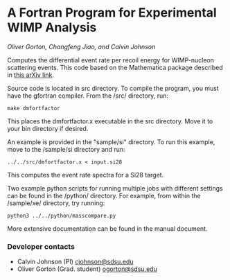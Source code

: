 # A Fortran Program for Experimental WIMP Analysis
*Oliver Gorton, Changfeng Jiao, and Calvin Johnson*

Computes the differential event rate per recoil energy for WIMP-nucleon 
scattering events. This code based on the Mathematica package described 
in [this arXiv link](https://arxiv.org/abs/1308.6288).

Source code is located in src directory. To compile the program, you must have
the gfortran compiler. From the /src/ directory, run:

    make dmfortfactor
    
This places the dmfortfactor.x executable in the src directory. Move it to your bin
directory if desired.


An example is provided in the "sample/si" directory. To run this example, move to
the /sample/si directory and run:

    ../../src/dmfortfactor.x < input.si28

This computes the event rate spectra for a Si28 target. 

Two example python scripts for running multiple jobs with different settings can
be found in the /python/ directory. For example, from within the /sample/xe/
directory, try running:

    python3 ../../python/masscompare.py

More extensive documentation can be found in the manual document.

### Developer contacts
* Calvin Johnson (PI) cjohnson@sdsu.edu
* Oliver Gorton (Grad. student) ogorton@sdsu.edu
